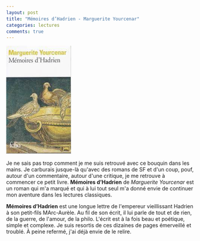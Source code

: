 ```yaml
---
layout: post
title: "Mémoires d’Hadrien - Marguerite Yourcenar"
categories: lectures
comments: true
---
```


![moutons](https://github.com/homeostasie/bouquins/raw/master/_pics/lv/yourcenar_marguerite/memoires-hadrien.jpg)

Je ne sais pas trop comment je me suis retrouvé avec ce bouquin dans les mains. Je carburais jusque-là qu'avec des romans de SF et d'un coup, pouf, autour d'un commentaire, autour d'une critique, je me retrouve à commencer ce petit livre. **Mémoires d’Hadrien** de *Marguerite Yourcenar* est un roman qui m'a marqué et qui à lui tout seul m'a donné envie de continuer mon aventure dans les lectures classiques.

**Mémoires d’Hadrien** est une longue lettre de l'empereur vieillissant Hadrien à son petit-fils MArc-Aurèle. Au fil de son écrit, il lui parle de tout et de rien, de la guerre, de l'amour, de la philo. L'écrit est à la fois beau et poétique, simple et complexe. Je suis resortis de ces dizaines de pages émerveillé et troublé. À peine refermé, j'ai déjà envie de le relire. 





